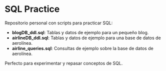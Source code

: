 # SQL Practice

Repositorio personal con scripts para practicar SQL:

- **blogDB_ddl.sql**: Tablas y datos de ejemplo para un pequeño blog.
- **airlineDB_ddl.sql**: Tablas y datos de ejemplo para una base de datos de aerolínea.
- **airline_queries.sql**: Consultas de ejemplo sobre la base de datos de aerolínea.

Perfecto para experimentar y repasar conceptos de SQL.